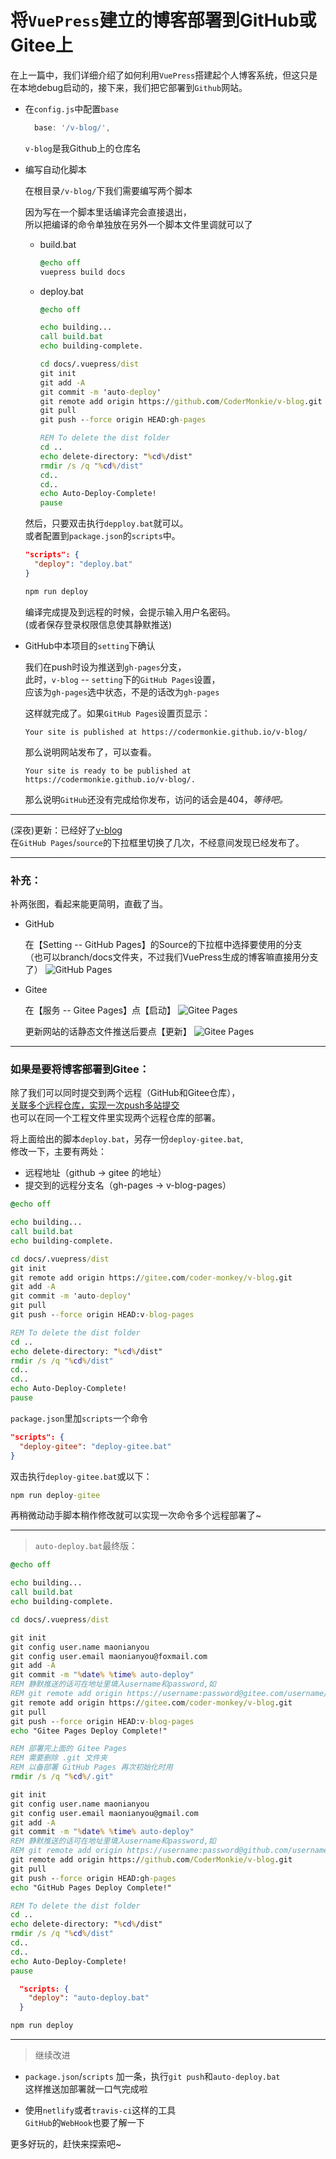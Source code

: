 # 将`VuePress`建立的博客部署到GitHub或Gitee上

在上一篇中，我们详细介绍了如何利用`VuePress`搭建起个人博客系统，但这只是在本地debug启动的，接下来，我们把它部署到`Github`网站。

- 在`config.js`中配置`base`

  ```js
    base: '/v-blog/',
  ```
  `v-blog`是我Github上的仓库名

- 编写自动化脚本

  在根目录`/v-blog/`下我们需要编写两个脚本

  因为写在一个脚本里话编译完会直接退出，  
  所以把编译的命令单独放在另外一个脚本文件里调就可以了

  - build.bat
    ```bat
    @echo off
    vuepress build docs
    ```

  - deploy.bat
    ```bat
    @echo off

    echo building...
    call build.bat
    echo building-complete.

    cd docs/.vuepress/dist
    git init
    git add -A
    git commit -m 'auto-deploy'
    git remote add origin https://github.com/CoderMonkie/v-blog.git
    git pull
    git push --force origin HEAD:gh-pages

    REM To delete the dist folder
    cd ..
    echo delete-directory: "%cd%/dist"
    rmdir /s /q "%cd%/dist"
    cd..
    cd..
    echo Auto-Deploy-Complete!
    pause
    ```

  然后，只要双击执行`depploy.bat`就可以。  
  或者配置到`package.json`的`scripts`中。
  ```json
  "scripts": {
    "deploy": "deploy.bat"
  }
  ```
  ```bat
  npm run deploy
  ```

  编译完成提及到远程的时候，会提示输入用户名密码。  
  (或者保存登录权限信息使其静默推送)

- GitHub中本项目的`setting`下确认

  我们在push时设为推送到`gh-pages`分支，  
  此时，`v-blog` -- `setting`下的`GitHub Pages`设置，  
  应该为`gh-pages`选中状态，不是的话改为`gh-pages`

  这样就完成了。如果`GitHub Pages`设置页显示：
  ```
  Your site is published at https://codermonkie.github.io/v-blog/
  ```
  那么说明网站发布了，可以查看。
  ```
  Your site is ready to be published at https://codermonkie.github.io/v-blog/.
  ```
  那么说明`GitHub`还没有完成给你发布，访问的话会是404，*等待吧。*

---

  (深夜)更新：已经好了[v-blog](https://codermonkie.github.io/v-blog/)  
  在`GitHub Pages`/`source`的下拉框里切换了几次，不经意间发现已经发布了。

---

### 补充：

补两张图，看起来能更简明，直截了当。

- GitHub

  在【Setting -- GitHub Pages】的Source的下拉框中选择要使用的分支  
  （也可以branch/docs文件夹，不过我们VuePress生成的博客嘛直接用分支了）
  ![GitHub Pages](https://s2.ax1x.com/2019/11/17/MrO6RH.png)

- Gitee

  在【服务 -- Gitee Pages】点【启动】
  ![Gitee Pages](https://s2.ax1x.com/2019/11/17/MrOsiD.png)

  更新网站的话静态文件推送后要点【更新】
  ![Gitee Pages](https://s2.ax1x.com/2019/11/17/MrOczd.png)

---

### 如果是要将博客部署到Gitee：

除了我们可以同时提交到两个远程（GitHub和Gitee仓库），   
[关联多个远程仓库，实现一次push多站提交](https://gitee.com/coder-monkey/JS-Corner/tree/master/JS-Corner-07)   
也可以在同一个工程文件里实现两个远程仓库的部署。

将上面给出的脚本`deploy.bat`，另存一份`deploy-gitee.bat`,  
修改一下，主要有两处：
- 远程地址（github -> gitee 的地址）
- 提交到的远程分支名（gh-pages -> v-blog-pages）  

```bat
@echo off

echo building...
call build.bat
echo building-complete.

cd docs/.vuepress/dist
git init
git remote add origin https://gitee.com/coder-monkey/v-blog.git
git add -A
git commit -m 'auto-deploy'
git pull
git push --force origin HEAD:v-blog-pages

REM To delete the dist folder
cd ..
echo delete-directory: "%cd%/dist"
rmdir /s /q "%cd%/dist"
cd..
cd..
echo Auto-Deploy-Complete!
pause
```

`package.json`里加`scripts`一个命令
```json
"scripts": {
  "deploy-gitee": "deploy-gitee.bat"
}
```

双击执行`deploy-gitee.bat`或以下：
```bat
npm run deploy-gitee
```

再稍微动动手脚本稍作修改就可以实现一次命令多个远程部署了~

---

> `auto-deploy.bat`最终版：

```bat
@echo off

echo building...
call build.bat
echo building-complete.

cd docs/.vuepress/dist

git init
git config user.name maonianyou
git config user.email maonianyou@foxmail.com
git add -A
git commit -m "%date% %time% auto-deploy"
REM 静默推送的话可在地址里填入username和password,如
REM git remote add origin https://username:password@gitee.com/username/repo.git
git remote add origin https://gitee.com/coder-monkey/v-blog.git
git pull
git push --force origin HEAD:v-blog-pages
echo "Gitee Pages Deploy Complete!"

REM 部署完上面的 Gitee Pages
REM 需要删除 .git 文件夹
REM 以备部署 GitHub Pages 再次初始化时用
rmdir /s /q "%cd%/.git"

git init
git config user.name maonianyou
git config user.email maonianyou@gmail.com
git add -A
git commit -m "%date% %time% auto-deploy"
REM 静默推送的话可在地址里填入username和password,如
REM git remote add origin https://username:password@github.com/username/repo.git
git remote add origin https://github.com/CoderMonkie/v-blog.git
git pull
git push --force origin HEAD:gh-pages
echo "GitHub Pages Deploy Complete!"

REM To delete the dist folder
cd ..
echo delete-directory: "%cd%/dist"
rmdir /s /q "%cd%/dist"
cd..
cd..
echo Auto-Deploy-Complete!
pause
```

```json
  "scripts: {
    "deploy": "auto-deploy.bat"
  }
```

```cmd
npm run deploy
```

---

> 继续改进

- `package.json`/`scripts`
  加一条，执行`git push`和`auto-deploy.bat`  
  这样推送加部署就一口气完成啦

- 使用`netlify`或者`travis-ci`这样的工具  
  `GitHub`的`WebHook`也要了解一下

更多好玩的，赶快来探索吧~

<Valine></Valine>
